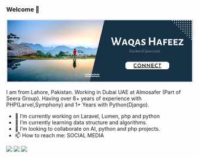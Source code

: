 ### Welcome 👋

![alt text](https://github.com/whafeez/whafeez/blob/main/images/waqas.png)

I am from Lahore, Pakistan. Working in Dubai UAE at Almosafer (Part of Seera Group). Having over 8+ years of experience with PHP(Larvel,Symphony) and 1+ Years with Python(Django).
- 🔭 I’m currently working on Laravel, Lumen, php and python
- 🌱 I’m currently learning data structure and algorithms.
- 🤝 I’m looking to collaborate on AI, python and php projects.
- 📫 How to reach me: SOCIAL MEDIA

[<img src = "https://img.shields.io/badge/DEV.TO-%230A0A0A.svg?&style=for-the-badge&logo=dev-dot-to&logoColor=white">](https://dev.to/vicky92727) [<img src="https://img.shields.io/badge/linkedin-%230077B5.svg?&style=for-the-badge&logo=linkedin&logoColor=white" />](https://www.linkedin.com/in/vicky92727/) 
[<img src="https://img.shields.io/badge/twitter-%231DA1F2.svg?&style=for-the-badge&logo=twitter&logoColor=white" />](https://twitter.com/vicky92727) 
<!--
**whafeez/whafeez** is a ✨ _special_ ✨ repository because its `README.md` (this file) appears on your GitHub profile.

Here are some ideas to get you started:

- 🔭 I’m currently working on ...
- 🌱 I’m currently learning ...
- 👯 I’m looking to collaborate on ...
- 🤔 I’m looking for help with ...
- 💬 Ask me about ...
- 📫 How to reach me: ...
- 😄 Pronouns: ...
- ⚡ Fun fact: ...
-->
